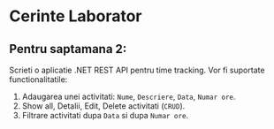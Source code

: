 # Cerinte Laborator

## Pentru saptamana 2: 
Scrieti o aplicatie .NET REST API pentru time tracking. Vor fi suportate functionalitatile:

1. Adaugarea unei activitati: `Nume`, `Descriere`, `Data`, `Numar ore`.
2. Show all, Detalii, Edit, Delete activitati (`CRUD`).
3. Filtrare activitati dupa `Data` si dupa `Numar ore`.
